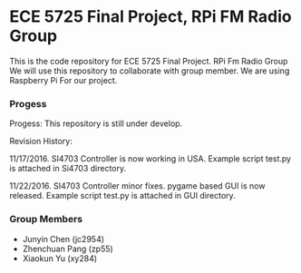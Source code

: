 
ECE 5725 Final Project, RPi FM Radio Group 
==========================================================================

This is the code repository for ECE 5725 Final Project. RPi Fm Radio Group
We will use this repository to collaborate with group member. We are using
Raspberry Pi For our project.

### Progess

Progess: This repository is still under develop.

Revision History: 

11/17/2016. SI4703 Controller is now working in USA.
Example script test.py is attached in Si4703 directory.

11/22/2016. SI4703 Controller minor fixes.
pygame based GUI is now released. Example script test.py is attached in
GUI directory.
                  
### Group Members

 * Junyin Chen    (jc2954)
 * Zhenchuan Pang (zp55)
 * Xiaokun Yu     (xy284)
